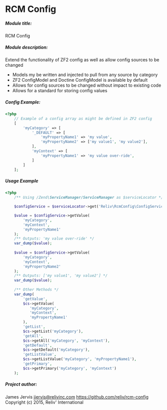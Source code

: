 RCM Config
====================

##### Module title: #####
RCM Config

##### Module description: #####
Extend the functionality of ZF2 config as well as allow config sources to be changed

- Models my be written and injected to pull from any source by category
- ZF2 ConfigModel and Doctine ConfigModel is available by default
- Allows for config sources to be changed without impact to existing code
- Allows for a standard for storing config values

##### Config Example:

```php
<?php
    // Example of a config array as might be defined in ZF2 config
    [
        'myCategory' => [
            '_DEFAULT' => [
                'myPropertyName1' => 'my value',
                'myPropertyName2' => ['my value1', 'my value2'],
            ],
            'myContext' => [
                'myPropertyName1' => 'my value over-ride',
            ]
        ]
    ];
```

##### Usage Example

```php
<?php
    /** Using /Zend\ServiceManager/ServiceManager as $serviceLocator */

    $configService = $serviceLocator->get('Reliv\RcmConfig\ConfigService');

    $value = $configService->getValue(
        'myCategory',
        'myContext',
        'myPropertyName1'
    );
    /** Outputs: 'my value over-ride' */
    var_dump($value);
    
    $value = $configService->getValue(
        'myCategory',
        'myContext',
        'myPropertyName2'
    );
    /** Outputs: ['my value1', 'my value2'] */
    var_dump($value);
    
    /** Other Methods */
    var_dump(
        'getValue',
        $cs->getValue(
           'myCategory',
           'myContext',
           'myPropertyName1'
        ),
        'getList',
        $cs->getList('myCategory'),
        'getAll',
        $cs->getAll('myCategory', 'myContext'),
        'getDefault',
        $cs->getDefault('myCategory'),
        'getListValue',
        $cs->getListValue('myCategory', 'myPropertyName1'),
        'getPrimary',
        $cs->getPrimary('myCategory', 'myContext')
    );
```

##### Project author: #####
James Jervis
jjervis@relivinc.com
https://github.com/reliv/rcm-config
Copyright (c) 2015, Reliv' International


